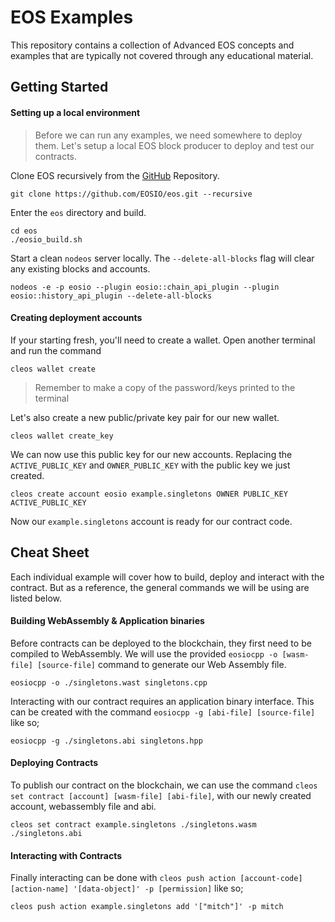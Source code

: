 # EOS Examples
This repository contains a collection of Advanced EOS concepts and examples that are typically not covered through any educational material.

## Getting Started
#### Setting up a local environment
> Before we can run any examples, we need somewhere to deploy them. Let's setup a local EOS block producer to deploy and test our contracts.

Clone EOS recursively from the [GitHub](https://github.com/EOSIO/eos) Repository.
```
git clone https://github.com/EOSIO/eos.git --recursive
```
Enter the `eos` directory and build.
```
cd eos
./eosio_build.sh
```
Start a clean `nodeos` server locally. The `--delete-all-blocks` flag will clear any existing blocks and accounts.
```
nodeos -e -p eosio --plugin eosio::chain_api_plugin --plugin eosio::history_api_plugin --delete-all-blocks
```
#### Creating deployment accounts
If your starting fresh, you'll need to create a wallet. Open another terminal and run the command
```
cleos wallet create
```
> Remember to make a copy of the password/keys printed to the terminal

Let's also create a new public/private key pair for our new wallet.

```
cleos wallet create_key
```

We can now use this public key for our new accounts. Replacing the `ACTIVE_PUBLIC_KEY` and `OWNER_PUBLIC_KEY` with the public key we just created.
```
cleos create account eosio example.singletons OWNER PUBLIC_KEY ACTIVE_PUBLIC_KEY
```
Now our `example.singletons` account is ready for our contract code.

## Cheat Sheet
Each individual example will cover how to build, deploy and interact with the contract. But as a reference, the general commands we will be using are listed below.

#### Building WebAssembly & Application binaries
Before contracts can be deployed to the blockchain, they first need to be compiled to WebAssembly. We will use the provided `eosiocpp -o [wasm-file] [source-file]` command to generate our Web Assembly file.
```
eosiocpp -o ./singletons.wast singletons.cpp
```
Interacting with our contract requires an application binary interface. This can be created with the command `eosiocpp -g [abi-file] [source-file]` like so;
```
eosiocpp -g ./singletons.abi singletons.hpp
```
#### Deploying Contracts
To publish our contract on the blockchain, we can use the command `cleos set contract [account] [wasm-file] [abi-file]`, with our newly created account, webassembly file and abi.
```
cleos set contract example.singletons ./singletons.wasm ./singletons.abi
```

#### Interacting with Contracts
Finally interacting can be done with `cleos push action [account-code] [action-name] '[data-object]' -p [permission]` like so;
```
cleos push action example.singletons add '["mitch"]' -p mitch
```